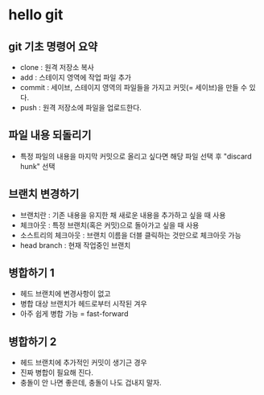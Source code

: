 # hello git

## git 기초 명령어 요약

  - clone : 원격 저장소 복사
  - add : 스테이지 영역에 작업 파일 추가
  - commit : 세이브, 스테이지 영역의 파일들을 가지고 커밋(= 세이브)을 만들 수 있다.
  - push : 원격 저장소에 파일을 업로드한다.

## 파일 내용 되돌리기

  - 특정 파일의 내용을 마지막 커밋으로 올리고 싶다면 해당 파일 선택 후
  "discard hunk" 선택

## 브랜치 변경하기

  - 브랜치란 : 기존 내용을 유지한 채 새로운 내용을 추가하고 싶을 때 사용
  - 체크아웃 : 특정 브랜치(혹은 커밋)으로 돌아가고 싶을 때 사용
  - 소스트리의 체크아웃 : 브랜치 이름을 더블 클릭하는 것만으로 체크아웃 가능
  - head branch : 현재 작업중인 브랜치

## 병합하기 1

  - 헤드 브랜치에 변경사항이 없고
  - 병합 대상 브랜치가 헤드로부터 시작된 겨우
  - 아주 쉽게 병합 가능 = fast-forward

## 병합하기 2

  - 헤드 브랜치에 추가적인 커밋이 생기근 경우
  - 진짜 병합이 필요해 진다.
  - 충돌이 안 나면 좋은데, 충돌이 나도 겁내지 말자.
